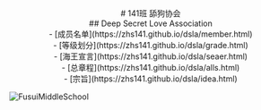 <center># 141班 舔狗协会</center>
<center>## Deep Secret Love Association</center>
<center>- [成员名单](https://zhs141.github.io/dsla/member.html)</center>
<center>- [等级划分](https://zhs141.github.io/dsla/grade.html)</center>
<center>- [海王宣言](https://zhs141.github.io/dsla/seaer.html)</center>
<center>- [总章程](https://zhs141.github.io/dsla/alls.html)</center>
<center>- [宗旨](https://zhs141.github.io/dsla/idea.html)</center>

![FusuiMiddleSchool](https://pic.baike.soso.com/ugc/baikepic2/0/20230305151413-317313212_jpeg_960_640_320403.jpg/0_90)